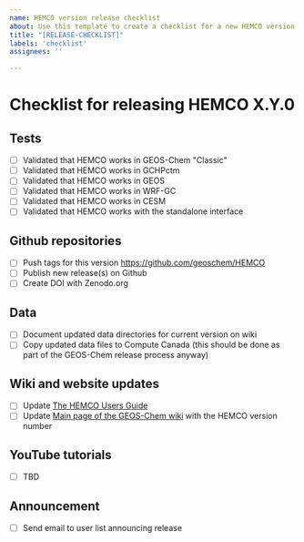```yaml
---
name: HEMCO version release checklist
about: Use this template to create a checklist for a new HEMCO version release.
title: "[RELEASE-CHECKLIST]"
labels: 'checklist'
assignees: ''

---
```


# Checklist for releasing HEMCO X.Y.0

## Tests
<!--- Make sure that HEMCO compiles and runs properly within the following model contexts. -->
<!--- Place an `x` in each box that applies: -->
- [ ] Validated that HEMCO works in GEOS-Chem "Classic"
- [ ] Validated that HEMCO works in GCHPctm
- [ ] Validated that HEMCO works in GEOS
- [ ] Validated that HEMCO works in WRF-GC
- [ ] Validated that HEMCO works in CESM
- [ ] Validated that HEMCO works with the standalone interface

## Github repositories
<!--- Place an `x` in each box that applies: -->
- [ ] Push tags for this version https://github.com/geoschem/HEMCO
- [ ] Publish new release(s) on Github
- [ ] Create DOI with Zenodo.org

## Data
<!--- Place an `x` in each box that applies: -->
- [ ] Document updated data directories for current version on wiki
- [ ] Copy updated data files to Compute Canada (this should be done as part of the GEOS-Chem release process anyway)

## Wiki and website updates
<!--- Place an `x` in each box that applies: -->
- [ ] Update [The HEMCO Users Guide](http://wiki.geos-chem.org/The_HEMCO_Users_Guide)
- [ ] Update [Main page of the GEOS-Chem wiki](http://wiki.geos-chem.org/) with the HEMCO version number

## YouTube tutorials
<!--- Place an `x` in each box that applies: -->
- [ ] TBD

## Announcement
<!--- Place an `x` in each box that applies: -->
- [ ] Send email to user list announcing release